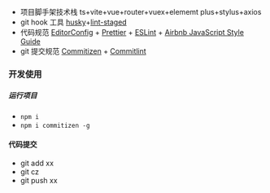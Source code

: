 - 项目脚手架技术栈
  ts+vite+vue+router+vuex+elememt plus+stylus+axios
- git hook 工具
  [husky](https://typicode.github.io/husky/#/)+[lint-staged](https://github.com/okonet/lint-staged)
- 代码规范
  [EditorConfig](https://editorconfig.org/) + [Prettier](https://prettier.io/) + [ESLint](https://eslint.org/) + [Airbnb JavaScript Style Guide](https://github.com/airbnb/javascript)
- git 提交规范
  [Commitizen](http://commitizen.github.io/cz-cli/) + [Commitlint](https://commitlint.js.org/#/)

### 开发使用

##### 运行项目

- `npm i`
- `npm i commitizen -g`

#### 代码提交

- git add xx
- git cz
- git push xx
